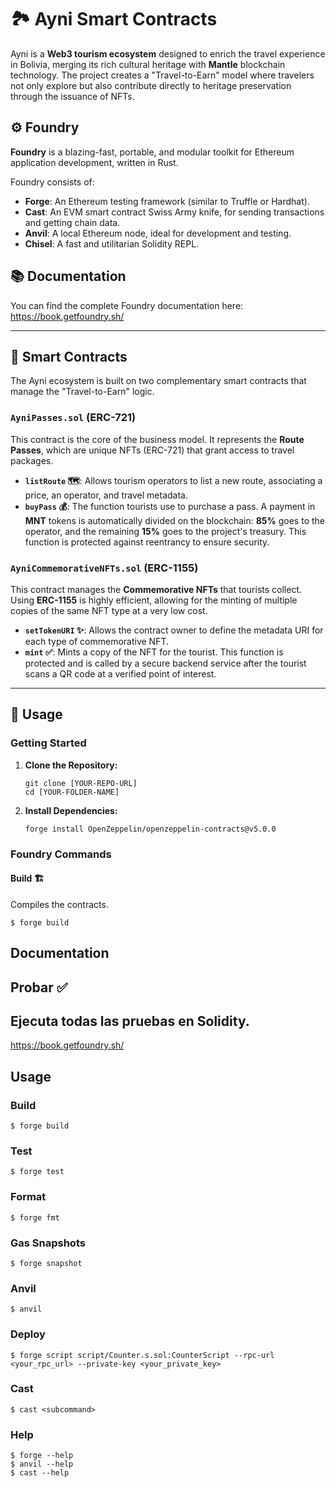 # 🏞️ Ayni Smart Contracts

Ayni is a **Web3 tourism ecosystem** designed to enrich the travel experience in Bolivia, merging its rich cultural heritage with **Mantle** blockchain technology. The project creates a "Travel-to-Earn" model where travelers not only explore but also contribute directly to heritage preservation through the issuance of NFTs.

## ⚙️ Foundry

**Foundry** is a blazing-fast, portable, and modular toolkit for Ethereum application development, written in Rust.

Foundry consists of:

-   **Forge**: An Ethereum testing framework (similar to Truffle or Hardhat).
-   **Cast**: An EVM smart contract Swiss Army knife, for sending transactions and getting chain data.
-   **Anvil**: A local Ethereum node, ideal for development and testing.
-   **Chisel**: A fast and utilitarian Solidity REPL.

## 📚 Documentation

You can find the complete Foundry documentation here:
https://book.getfoundry.sh/

---

## 📜 Smart Contracts

The Ayni ecosystem is built on two complementary smart contracts that manage the "Travel-to-Earn" logic.

### `AyniPasses.sol` (ERC-721)

This contract is the core of the business model. It represents the **Route Passes**, which are unique NFTs (ERC-721) that grant access to travel packages.

-   **`listRoute` 🗺️**: Allows tourism operators to list a new route, associating a price, an operator, and travel metadata.
-   **`buyPass` 💰**: The function tourists use to purchase a pass. A payment in **MNT** tokens is automatically divided on the blockchain: **85%** goes to the operator, and the remaining **15%** goes to the project's treasury. This function is protected against reentrancy to ensure security.

### `AyniCommemorativeNFTs.sol` (ERC-1155)

This contract manages the **Commemorative NFTs** that tourists collect. Using **ERC-1155** is highly efficient, allowing for the minting of multiple copies of the same NFT type at a very low cost.

-   **`setTokenURI` ✨**: Allows the contract owner to define the metadata URI for each type of commemorative NFT.
-   **`mint` ✅**: Mints a copy of the NFT for the tourist. This function is protected and is called by a secure backend service after the tourist scans a QR code at a verified point of interest.

---

## 🚀 Usage

### Getting Started

1.  **Clone the Repository:**
    ```shell
    git clone [YOUR-REPO-URL]
    cd [YOUR-FOLDER-NAME]
    ```

2.  **Install Dependencies:**
    ```shell
    forge install OpenZeppelin/openzeppelin-contracts@v5.0.0
    ```

### Foundry Commands

#### Build 🏗️
Compiles the contracts.
```shell
$ forge build
```


## Documentation
## Probar ✅
## Ejecuta todas las pruebas en Solidity.

https://book.getfoundry.sh/

## Usage

### Build

```shell
$ forge build
```

### Test

```shell
$ forge test
```

### Format

```shell
$ forge fmt
```

### Gas Snapshots

```shell
$ forge snapshot
```

### Anvil

```shell
$ anvil
```

### Deploy

```shell
$ forge script script/Counter.s.sol:CounterScript --rpc-url <your_rpc_url> --private-key <your_private_key>
```

### Cast

```shell
$ cast <subcommand>
```

### Help

```shell
$ forge --help
$ anvil --help
$ cast --help
```